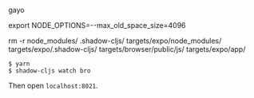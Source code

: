gayo

export NODE_OPTIONS=--max_old_space_size=4096

rm -r node_modules/ .shadow-cljs/ targets/expo/node_modules/ targets/expo/.shadow-cljs/ targets/browser/public/js/ targets/expo/app/

```
$ yarn
$ shadow-cljs watch bro
```

Then open `localhost:8021`.
